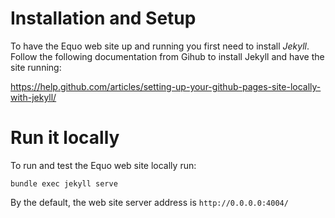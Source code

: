 # Installation and Setup

To have the Equo web site up and running you first need to install *Jekyll*. Follow the following documentation from Gihub to install Jekyll and have the site running:

https://help.github.com/articles/setting-up-your-github-pages-site-locally-with-jekyll/

# Run it locally

To run and test the Equo web site locally run:

`bundle exec jekyll serve`

By the default, the web site server address is `http://0.0.0.0:4004/`
